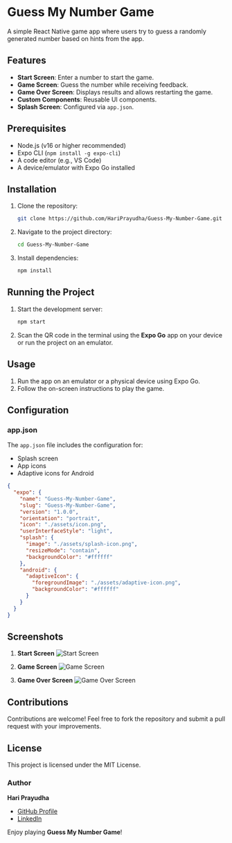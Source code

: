 # Guess My Number Game

A simple React Native game app where users try to guess a randomly generated number based on hints from the app.

## Features

- **Start Screen**: Enter a number to start the game.
- **Game Screen**: Guess the number while receiving feedback.
- **Game Over Screen**: Displays results and allows restarting the game.
- **Custom Components**: Reusable UI components.
- **Splash Screen**: Configured via `app.json`.

## Prerequisites
- Node.js (v16 or higher recommended)
- Expo CLI (`npm install -g expo-cli`)
- A code editor (e.g., VS Code)
- A device/emulator with Expo Go installed

## Installation
1. Clone the repository:
   ```bash
   git clone https://github.com/HariPrayudha/Guess-My-Number-Game.git
   ```
2. Navigate to the project directory:
   ```bash
   cd Guess-My-Number-Game
   ```
3. Install dependencies:
   ```bash
   npm install
   ```

## Running the Project
1. Start the development server:
   ```bash
   npm start
   ```
2. Scan the QR code in the terminal using the **Expo Go** app on your device or run the project on an emulator.

## Usage

1. Run the app on an emulator or a physical device using Expo Go.
2. Follow the on-screen instructions to play the game.

## Configuration
### app.json
The `app.json` file includes the configuration for:
- Splash screen
- App icons
- Adaptive icons for Android

```json
{
  "expo": {
    "name": "Guess-My-Number-Game",
    "slug": "Guess-My-Number-Game",
    "version": "1.0.0",
    "orientation": "portrait",
    "icon": "./assets/icon.png",
    "userInterfaceStyle": "light",
    "splash": {
      "image": "./assets/splash-icon.png",
      "resizeMode": "contain",
      "backgroundColor": "#ffffff"
    },
    "android": {
      "adaptiveIcon": {
        "foregroundImage": "./assets/adaptive-icon.png",
        "backgroundColor": "#ffffff"
      }
    }
  }
}
```

## Screenshots
1. **Start Screen**
   ![Start Screen](./assets/images/start-screen.png)

2. **Game Screen**
   ![Game Screen](./assets/images/game-screen.png)

3. **Game Over Screen**
   ![Game Over Screen](./assets/images/game-over-screen.png)

## Contributions
Contributions are welcome! Feel free to fork the repository and submit a pull request with your improvements.

## License

This project is licensed under the MIT License.

### Author

**Hari Prayudha**

- [GitHub Profile](https://github.com/HariPrayudha)
- [LinkedIn](https://www.linkedin.com/in/hari-prayudha)


Enjoy playing **Guess My Number Game**!
